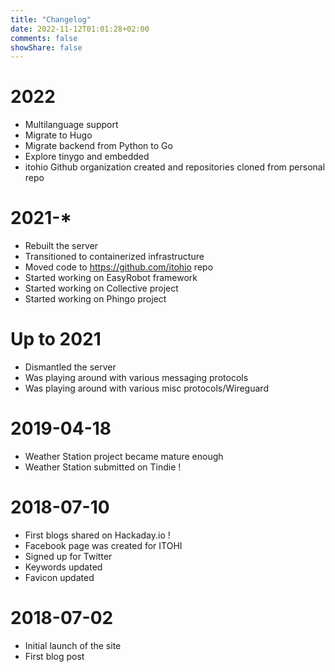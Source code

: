 ```yaml
---
title: "Changelog"
date: 2022-11-12T01:01:28+02:00
comments: false
showShare: false
---
```


# 2022
- Multilanguage support
- Migrate to Hugo
- Migrate backend from Python to Go
- Explore tinygo and embedded
- itohio Github organization created and repositories cloned from personal repo

# 2021-*
- Rebuilt the server
- Transitioned to containerized infrastructure
- Moved code to https://github.com/itohio repo
- Started working on EasyRobot framework
- Started working on Collective project
- Started working on Phingo project

# Up to 2021
- Dismantled the server
- Was playing around with various messaging protocols
- Was playing around with various misc protocols/Wireguard

# 2019-04-18
- Weather Station project became mature enough
- Weather Station submitted on Tindie !

# 2018-07-10
- First blogs shared on Hackaday.io !
- Facebook page was created for ITOHI
- Signed up for Twitter
- Keywords updated
- Favicon updated

# 2018-07-02
- Initial launch of the site
- First blog post
  
